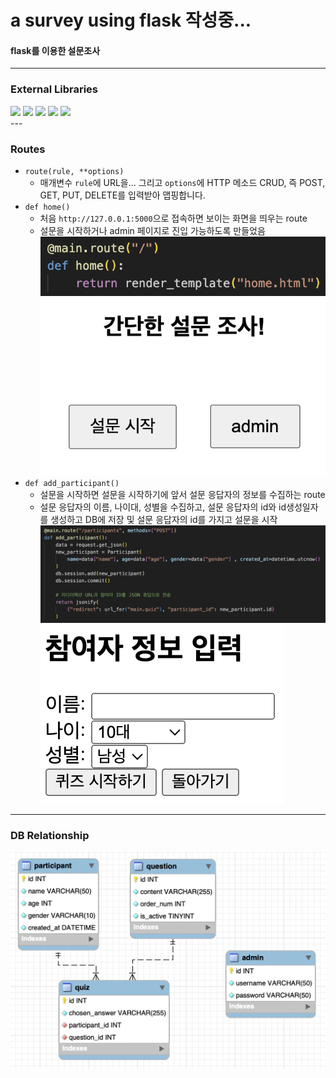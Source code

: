# a survey using flask  작성중...
#### flask를 이용한 설문조사
---

### External Libraries

<div align="left">
<img src="https://img.shields.io/badge/python-3670A0?style=for-the-badge&logo=python&logoColor=ffdd54">
<img src="https://img.shields.io/badge/flask-%23000.svg?style=for-the-badge&logo=flask&logoColor=white">
<img src="https://img.shields.io/badge/pandas-%23150458.svg?style=for-the-badge&logo=pandas&logoColor=white">
<img src="https://img.shields.io/badge/Plotly-%233F4F75.svg?style=for-the-badge&logo=plotly&logoColor=white">
<img src="https://img.shields.io/badge/sqlite-%2307405e.svg?style=for-the-badge&logo=sqlite&logoColor=white">
</div>
---

### Routes
- `route(rule, **options)`
    - 매개변수 `rule`에 URL을... 그리고 `options`에 HTTP 메소드 CRUD, 즉 POST, GET, PUT, DELETE를 입력받아 맵핑합니다.
- `def home()`
    - 처음 `http://127.0.0.1:5000`으로 접속하면 보이는 화면을 띄우는 route
    - 설문을 시작하거나 admin 페이지로 진입 가능하도록 만들었음
    ![def_home()](/img/def_home.png)
    ![home](/img/home_html.png)
- `def add_participant()`
    - 설문을 시작하면 설문을 시작하기에 앞서 설문 응답자의 정보를 수집하는 route
    - 설문 응답자의 이름, 나이대, 성별을 수집하고, 설문 응답자의 id와 id생성일자를 생성하고 DB에 저장 및 설문 응답자의 id를 가지고 설문을 시작
    ![def_add_participant()](/img/def_add_participant().png)
    ![index](/img/index_html.png)


---
### DB Relationship
![db relationship](/img/DB_Diagram.png)